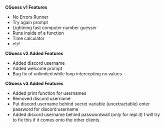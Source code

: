 **CGuess v1 Features**
- No Errors Runner
- Try again prompt
- Lightning fast computer number guesser
- Runs inside of a function
- Time calculator
- etc!

**CGuess v2 Added Features**
- Added discord username
- Added welcome prompt
- Bug fix of unlimited while loop intercepting no values

**CGuess v3 Added Features**
- Added print function for usernames
- Removed discord username
- Put discord username behind secret variable (unextractable) enter password for discord username
- Added discord username behind passwordwall (only for repl.it) I will try to fix this if it comes onto the other clients.
